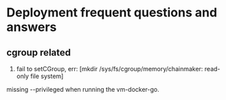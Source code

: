 # Deployment frequent questions and answers

## cgroup related

1. fail to setCGroup, err: [mkdir /sys/fs/cgroup/memory/chainmaker: read-only file system]

missing --privileged when running the vm-docker-go.

